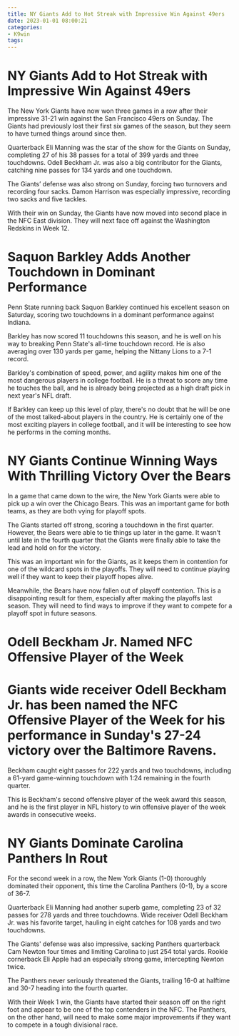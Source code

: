 ```yaml
---
title: NY Giants Add to Hot Streak with Impressive Win Against 49ers
date: 2023-01-01 08:00:21
categories:
- K9win
tags:
---
```



#  NY Giants Add to Hot Streak with Impressive Win Against 49ers

The New York Giants have now won three games in a row after their impressive 31-21 win against the San Francisco 49ers on Sunday. The Giants had previously lost their first six games of the season, but they seem to have turned things around since then.

Quarterback Eli Manning was the star of the show for the Giants on Sunday, completing 27 of his 38 passes for a total of 399 yards and three touchdowns. Odell Beckham Jr. was also a big contributor for the Giants, catching nine passes for 134 yards and one touchdown.

The Giants’ defense was also strong on Sunday, forcing two turnovers and recording four sacks. Damon Harrison was especially impressive, recording two sacks and five tackles.

With their win on Sunday, the Giants have now moved into second place in the NFC East division. They will next face off against the Washington Redskins in Week 12.

#  Saquon Barkley Adds Another Touchdown in Dominant Performance

Penn State running back Saquon Barkley continued his excellent season on Saturday, scoring two touchdowns in a dominant performance against Indiana.

Barkley has now scored 11 touchdowns this season, and he is well on his way to breaking Penn State's all-time touchdown record. He is also averaging over 130 yards per game, helping the Nittany Lions to a 7-1 record.

Barkley's combination of speed, power, and agility makes him one of the most dangerous players in college football. He is a threat to score any time he touches the ball, and he is already being projected as a high draft pick in next year's NFL draft.

If Barkley can keep up this level of play, there's no doubt that he will be one of the most talked-about players in the country. He is certainly one of the most exciting players in college football, and it will be interesting to see how he performs in the coming months.

#  NY Giants Continue Winning Ways With Thrilling Victory Over the Bears

In a game that came down to the wire, the New York Giants were able to pick up a win over the Chicago Bears. This was an important game for both teams, as they are both vying for playoff spots.

The Giants started off strong, scoring a touchdown in the first quarter. However, the Bears were able to tie things up later in the game. It wasn’t until late in the fourth quarter that the Giants were finally able to take the lead and hold on for the victory.

This was an important win for the Giants, as it keeps them in contention for one of the wildcard spots in the playoffs. They will need to continue playing well if they want to keep their playoff hopes alive.

Meanwhile, the Bears have now fallen out of playoff contention. This is a disappointing result for them, especially after making the playoffs last season. They will need to find ways to improve if they want to compete for a playoff spot in future seasons.

#  Odell Beckham Jr. Named NFC Offensive Player of the Week

# Giants wide receiver Odell Beckham Jr. has been named the NFC Offensive Player of the Week for his performance in Sunday's 27-24 victory over the Baltimore Ravens.

Beckham caught eight passes for 222 yards and two touchdowns, including a 61-yard game-winning touchdown with 1:24 remaining in the fourth quarter.

This is Beckham's second offensive player of the week award this season, and he is the first player in NFL history to win offensive player of the week awards in consecutive weeks.

#  NY Giants Dominate Carolina Panthers In Rout

For the second week in a row, the New York Giants (1-0) thoroughly dominated their opponent, this time the Carolina Panthers (0-1), by a score of 36-7.

Quarterback Eli Manning had another superb game, completing 23 of 32 passes for 278 yards and three touchdowns. Wide receiver Odell Beckham Jr. was his favorite target, hauling in eight catches for 108 yards and two touchdowns.

The Giants' defense was also impressive, sacking Panthers quarterback Cam Newton four times and limiting Carolina to just 254 total yards. Rookie cornerback Eli Apple had an especially strong game, intercepting Newton twice.

The Panthers never seriously threatened the Giants, trailing 16-0 at halftime and 30-7 heading into the fourth quarter.

With their Week 1 win, the Giants have started their season off on the right foot and appear to be one of the top contenders in the NFC. The Panthers, on the other hand, will need to make some major improvements if they want to compete in a tough divisional race.